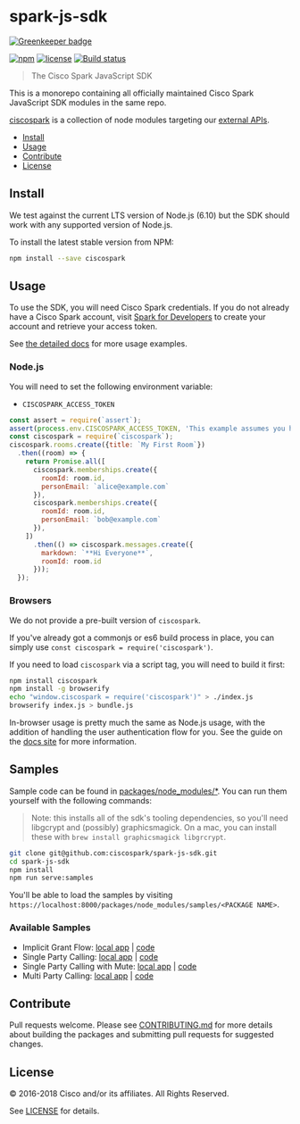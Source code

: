 # spark-js-sdk

[![Greenkeeper badge](https://badges.greenkeeper.io/ciscospark/spark-js-sdk.svg)](https://greenkeeper.io/)

[![npm](https://img.shields.io/npm/v/ciscospark.svg?maxAge=86400)](https://www.npmjs.com/package/ciscospark)
[![license](https://img.shields.io/github/license/ciscospark/spark-js-sdk.svg)](https://github.com/ciscospark/spark-js-sdk/blob/master/LICENSE)
[![Build status](https://ci.appveyor.com/api/projects/status/tb1i5vdhy5e3xsgv/branch/master?svg=true)](https://ci.appveyor.com/project/ianwremmel/spark-js-sdk/branch/master)

> The Cisco Spark JavaScript SDK

This is a monorepo containing all officially maintained Cisco Spark JavaScript SDK modules in the same repo.

[ciscospark](/packages/node_modules/ciscospark) is a collection of node modules targeting our [external APIs](https://developers.ciscospark.com).

- [Install](#install)
- [Usage](#usage)
- [Contribute](#contribute)
- [License](#license)

## Install

We test against the current LTS version of Node.js (6.10) but the SDK should work with any supported version of Node.js.

To install the latest stable version from NPM:

```bash
npm install --save ciscospark
```

## Usage

To use the SDK, you will need Cisco Spark credentials. If you do not already have a Cisco Spark account, visit
[Spark for Developers](https://developer.ciscospark.com/) to create your account and retrieve your access token.

See [the detailed docs](https://ciscospark.github.io/spark-js-sdk/) for more usage examples.

### Node.js

You will need to set the following environment variable:
- `CISCOSPARK_ACCESS_TOKEN`

```javascript
const assert = require(`assert`);
assert(process.env.CISCOSPARK_ACCESS_TOKEN, 'This example assumes you have set your access token as an environment variable');
const ciscospark = require(`ciscospark`);
ciscospark.rooms.create({title: `My First Room`})
  .then((room) => {
    return Promise.all([
      ciscospark.memberships.create({
        roomId: room.id,
        personEmail: `alice@example.com`
      }),
      ciscospark.memberships.create({
        roomId: room.id,
        personEmail: `bob@example.com`
      }),
    ])
      .then(() => ciscospark.messages.create({
        markdown: `**Hi Everyone**`,
        roomId: room.id
      }));
  });
```

### Browsers

We do not provide a pre-built version of `ciscospark`.

If you've already got a commonjs or es6 build process in place, you can simply
use `const ciscospark = require('ciscospark')`.

If you need to load `ciscospark` via a script tag, you will need to build it first:

```bash
npm install ciscospark
npm install -g browserify
echo "window.ciscospark = require('ciscospark')" > ./index.js
browserify index.js > bundle.js
```

In-browser usage is pretty much the same as Node.js usage, with the addition of handling
the user authentication flow for you. See the guide on the
[docs site](https://ciscospark.github.io/spark-js-sdk/guides/browsers/) for more information.

## Samples

Sample code can be found in [packages/node_modules/*](./packages/node_modules). You can run them yourself with the following commands:

> Note: this installs all of the sdk's tooling dependencies, so you'll need libgcrypt and (possibly) graphicsmagick. On a mac, you can install these with `brew install graphicsmagick libgrcrypt`.

```bash
git clone git@github.com:ciscospark/spark-js-sdk.git
cd spark-js-sdk
npm install
npm run serve:samples
```

You'll be able to load the samples by visiting `https://localhost:8000/packages/node_modules/samples/<PACKAGE NAME>`.

### Available Samples

- Implicit Grant Flow: [local app](`https://localhost:8000/packages/node_modules/samples/browser-auth-implicit`) | [code](./packages/node_modules/sample-browser-single-party-call)
- Single Party Calling: [local app](`https://localhost:8000/packages/node_modules/samples/browser-single-party-call`) | [code](./packages/node_modules/samples/browser-single-party-call)
- Single Party Calling with Mute: [local app](`https://localhost:8000/packages/node_modules/samples/browser-single-party-call-with-mute`) | [code](./packages/node_modules/samples/browser-single-party-call-with-mute)
- Multi Party Calling: [local app](`https://localhost:8000/packages/node_modules/samples/browser-multi-party-call`) | [code](./packages/node_modules/sample-browser-multi-party-call)

## Contribute

Pull requests welcome. Please see [CONTRIBUTING.md](./CONTRIBUTING.md) for more details about building the packages
and submitting pull requests for suggested changes.

## License

© 2016-2018 Cisco and/or its affiliates. All Rights Reserved.

See [LICENSE](LICENSE) for details.
